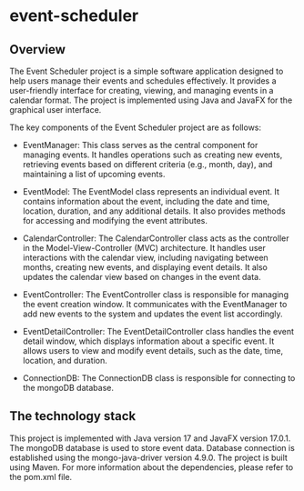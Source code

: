 # event-scheduler

## Overview

The Event Scheduler project is a simple software application designed to help users manage their events and schedules effectively. It provides a user-friendly interface for creating, viewing, and managing events in a calendar format. The project is implemented using Java and JavaFX for the graphical user interface.

The key components of the Event Scheduler project are as follows:

* EventManager: This class serves as the central component for managing events. 
It handles operations such as creating new events, retrieving events based on different criteria (e.g., month, day), and maintaining a list of upcoming events.

* EventModel: The EventModel class represents an individual event. 
It contains information about the event, including the date and time, location, duration, and any additional details. 
It also provides methods for accessing and modifying the event attributes.

* CalendarController: The CalendarController class acts as the controller in the Model-View-Controller (MVC) architecture. 
It handles user interactions with the calendar view, including navigating between months, creating new events, and displaying event details. 
It also updates the calendar view based on changes in the event data.

* EventController: The EventController class is responsible for managing the event creation window. 
It communicates with the EventManager to add new events to the system and updates the event list accordingly.

* EventDetailController: The EventDetailController class handles the event detail window, which displays information about a specific event. 
It allows users to view and modify event details, such as the date, time, location, and duration.

* ConnectionDB: The ConnectionDB class is responsible for connecting to the mongoDB database.

## The technology stack

This project is implemented with Java version 17 and JavaFX version 17.0.1. 
The mongoDB database is used to store event data. Database connection is established using the mongo-java-driver version 4.9.0.
The project is built using Maven. For more information about the dependencies, please refer to the pom.xml file.
